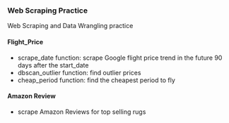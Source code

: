 ### Web Scraping Practice

Web Scraping and Data Wrangling practice

#### Flight_Price
- scrape_date function: scrape Google flight price trend in the future 90 days after the start_date
- dbscan_outlier function: find outlier prices
- cheap_period function: find the cheapest period to fly

#### Amazon Review

- scrape Amazon Reviews for top selling rugs
